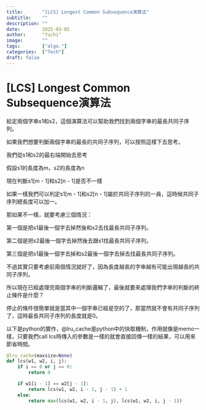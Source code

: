 ```yaml
---
title:       "[LCS] Longest Common Subsequence演算法"
subtitle:    ""
description: ""
date:        2025-03-05
author:      "Yuchi"
image:       ""
tags:        ["algo."]
categories:  ["Tech"]
draft: false
---
```


# \[LCS\] Longest Common Subsequence演算法

給定兩個字串s1和s2，這個演算法可以幫助我們找到兩個字串的最長共同子序列。

如果我們想要判斷兩個字串的最長的共同子序列，可以按照這樣下去思考。

我們從s1和s2的最右端開始去思考

假設s1的長度為m，s2的長度為n

現在判斷s1\[m - 1\]和s2\[n - 1\]是否不一樣

如果一樣我們可以判定s1\[m - 1\]和s2\[n - 1\]屬於共同子序列的一員，這時候共同子序列總長度可以加一。

那如果不一樣，就要考慮三個情況：

第一個是把s1最後一個字去掉然後和s2去找最長共同子序列。

第二個是把s2最後一個字去掉然後去跟s1找最長共同子序列。

第三個是把s1最後一個字去掉和s2最後一個字去掉去找最長共同子序列。

不過其實只要考慮前兩個情況就好了，因為長度越長的字串越有可能出現越長的共同子序列。

所以現在已經處理完兩個字串的判斷邏輯了，最後就要來處理我們字串的判斷的終止條件是什麼？

停止的條件很簡單就是當其中一個字串已經是空的了，那當然就不會有共同子序列了，這時最長共同子序列的長度就是0。



以下是python的實作，@lru_cache是python中的快取機制，作用就像是memo一樣，只要我們call lcs時傳入的參數是一樣的就會直接回傳一樣的結果，可以用來節省時間。

```python
@lru_cache(maxsize=None)
def lcs(w1, w2, i, j):
    if i == 0 or j == 0:
        return 0

    if w1[i - 1] == w2[j - 1]:
        return lcs(w1, w2, i - 1, j - 1) + 1
    else:
        return max(lcs(w1, w2, i - 1, j), lcs(w1, w2, i, j - 1))
```
